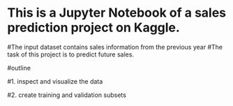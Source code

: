 # This is a Jupyter Notebook of a sales prediction project on Kaggle.

#The input dataset contains sales information from the previous year
#The task of this project is to predict future sales.

#outline 

#1. inspect and visualize the data

#2. create training and validation subsets

